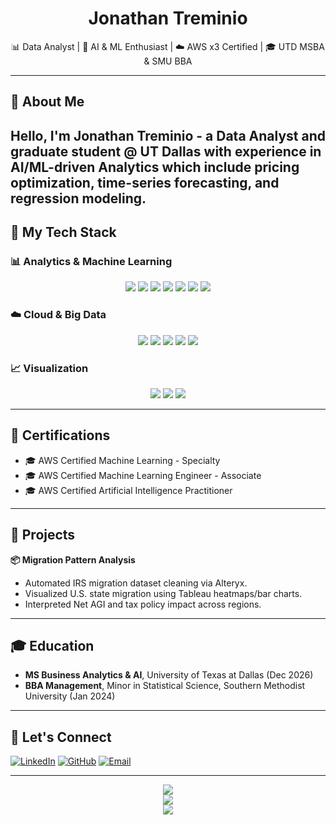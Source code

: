<h1 align="center">Jonathan Treminio</h1>
<p align="center">
  📊 Data Analyst | 🧠 AI & ML Enthusiast | ☁️ AWS x3 Certified | 🎓 UTD MSBA & SMU BBA
</p>

---

## 🧠 About Me

Hello, I'm Jonathan Treminio - a Data Analyst and graduate student @ UT Dallas with experience in AI/ML-driven Analytics which include pricing optimization, time-series forecasting, and regression modeling.
---

## 🧰 My Tech Stack

### 📊 Analytics & Machine Learning
<p align="center">
  <img src="https://img.shields.io/badge/-Python-3776AB?logo=python&logoColor=white" />
  <img src="https://img.shields.io/badge/-R-276DC3?logo=r&logoColor=white" />
  <img src="https://img.shields.io/badge/-SQL-4479A1?logo=mysql&logoColor=white" />
  <img src="https://img.shields.io/badge/-SageMaker-232F3E?logo=amazon-aws&logoColor=white" />
  <img src="https://img.shields.io/badge/-QuickSight-232F3E?logo=amazon-aws&logoColor=white" />
  <img src="https://img.shields.io/badge/-PyTorch-EE4C2C?logo=pytorch&logoColor=white" />
  <img src="https://img.shields.io/badge/-Vertex%20AI-4285F4?logo=googlecloud&logoColor=white" />
</p>

### ☁️ Cloud & Big Data
<p align="center">
  <img src="https://img.shields.io/badge/-AWS-FF9900?logo=amazonaws&logoColor=white" />
  <img src="https://img.shields.io/badge/-BigQuery-4285F4?logo=googlecloud&logoColor=white" />
  <img src="https://img.shields.io/badge/-Hadoop-66CCFF?logo=apachehadoop&logoColor=white" />
  <img src="https://img.shields.io/badge/-Kafka-231F20?logo=apachekafka&logoColor=white" />
  <img src="https://img.shields.io/badge/-Impala-0B4F6C" />
</p>

### 📈 Visualization
<p align="center">
  <img src="https://img.shields.io/badge/-PowerBI-F2C811?logo=powerbi&logoColor=black" />
  <img src="https://img.shields.io/badge/-Tableau-E97627?logo=tableau&logoColor=white" />
  <img src="https://img.shields.io/badge/-Looker-4285F4?logo=looker&logoColor=white" />
</p>

---

## 🧾 Certifications

- 🎓 AWS Certified Machine Learning - Specialty  
- 🎓 AWS Certified Machine Learning Engineer - Associate  
- 🎓 AWS Certified Artificial Intelligence Practitioner  

---

## 🧪 Projects

**📦 Migration Pattern Analysis**
- Automated IRS migration dataset cleaning via Alteryx.
- Visualized U.S. state migration using Tableau heatmaps/bar charts.
- Interpreted Net AGI and tax policy impact across regions.

---

## 🎓 Education

- **MS Business Analytics & AI**, University of Texas at Dallas (Dec 2026)  
- **BBA Management**, Minor in Statistical Science, Southern Methodist University (Jan 2024)

---

## 🔗 Let's Connect

[![LinkedIn](https://img.shields.io/badge/-LinkedIn-0077B5?logo=linkedin&logoColor=white)](https://linkedin.com/in/treminio)
[![GitHub](https://img.shields.io/badge/-GitHub-181717?logo=github&logoColor=white)](https://github.com/J-Treminio)
[![Email](https://img.shields.io/badge/-Email-0078D4?logo=microsoftoutlook&logoColor=white)](mailto:jtreminio@protonmail.com)

---

<p align="center">
  <img src="https://github-readme-stats.vercel.app/api?username=J-Treminio&show_icons=true&theme=tokyonight&count_private=true" />
  <br />
  <img src="https://github-readme-streak-stats.herokuapp.com/?user=J-Treminio&theme=tokyonight" />
  <br />
  <img src="https://github-readme-stats.vercel.app/api/top-langs/?username=J-Treminio&layout=compact&theme=tokyonight" />
</p>
